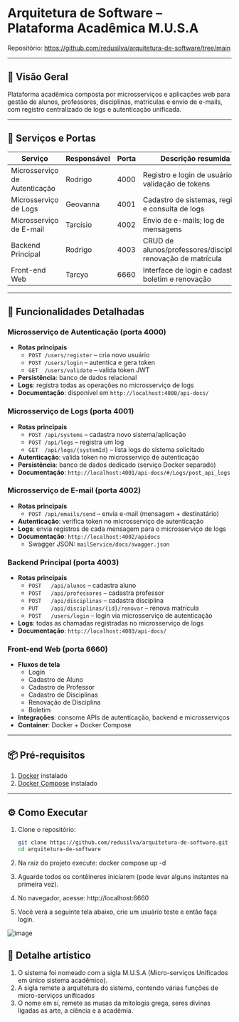 # Arquitetura de Software – Plataforma Acadêmica M.U.S.A

Repositório: https://github.com/redusilva/arquitetura-de-software/tree/main

---

## 📝 Visão Geral

Plataforma acadêmica composta por microsserviços e aplicações web para gestão de alunos, professores, disciplinas, matrículas e envio de e-mails, com registro centralizado de logs e autenticação unificada.

---

## 🚀 Serviços e Portas

| Serviço                        | Responsável | Porta  | Descrição resumida                                       |
|--------------------------------|-------------|--------|----------------------------------------------------------|
| Microsserviço de Autenticação  | Rodrigo     | 4000   | Registro e login de usuários; validação de tokens        |
| Microsserviço de Logs          | Geovanna    | 4001   | Cadastro de sistemas, registro e consulta de logs        |
| Microsserviço de E-mail        | Tarcísio    | 4002   | Envio de e-mails; log de mensagens                      |
| Backend Principal              | Rodrigo     | 4003   | CRUD de alunos/professores/disciplinas; renovação de matrícula |
| Front-end Web                  | Tarcyo      | 6660   | Interface de login e cadastros; boletim e renovação      |

---

## 🔧 Funcionalidades Detalhadas

### Microsserviço de Autenticação (porta 4000)
- **Rotas principais**  
  - `POST /users/register` – cria novo usuário  
  - `POST /users/login` – autentica e gera token  
  - `GET  /users/validate` – valida token JWT  
- **Persistência**: banco de dados relacional  
- **Logs**: registra todas as operações no microsserviço de logs  
- **Documentação**: disponível em `http://localhost:4000/api-docs/`

### Microsserviço de Logs (porta 4001)
- **Rotas principais**  
  - `POST /api/systems` – cadastra novo sistema/aplicação  
  - `POST /api/logs`    – registra um log  
  - `GET  /api/logs/{systemId}` – lista logs do sistema solicitado  
- **Autenticação**: valida token no microsserviço de autenticação  
- **Persistência**: banco de dados dedicado (serviço Docker separado)  
- **Documentação**: `http://localhost:4001/api-docs/#/Logs/post_api_logs`

### Microsserviço de E-mail (porta 4002)
- **Rotas principais**  
  - `POST /api/emails/send` – envia e-mail (mensagem + destinatário)  
- **Autenticação**: verifica token no microsserviço de autenticação  
- **Logs**: envia registros de cada mensagem para o microsserviço de logs  
- **Documentação**: `http://localhost:4002/apidocs`  
  - Swagger JSON: `mailService/docs/swagger.json`

### Backend Principal (porta 4003)
- **Rotas principais**  
  - `POST   /api/alunos`        – cadastra aluno  
  - `POST   /api/professores`   – cadastra professor  
  - `POST   /api/disciplinas`   – cadastra disciplina  
  - `PUT    /api/disciplinas/{id}/renovar` – renova matrícula  
  - `POST   /users/login`       – login via microsserviço de autenticação  
- **Logs**: todas as chamadas registradas no microsserviço de logs  
- **Documentação**: `http://localhost:4003/api-docs/`

### Front-end Web (porta 6660)
- **Fluxos de tela**  
  - Login  
  - Cadastro de Aluno  
  - Cadastro de Professor  
  - Cadastro de Disciplinas  
  - Renovação de Disciplina  
  - Boletim  
- **Integrações**: consome APIs de autenticação, backend e microsserviços  
- **Container**: Docker + Docker Compose

---

## 📦 Pré-requisitos

1. [Docker](https://www.docker.com/) instalado  
2. [Docker Compose](https://docs.docker.com/compose/) instalado  

---

## ⚙️ Como Executar

1. Clone o repositório:  
   ```bash
   git clone https://github.com/redusilva/arquitetura-de-software.git
   cd arquitetura-de-software
2. Na raiz do projeto execute: docker compose up -d
3. Aguarde todos os contêineres iniciarem (pode levar alguns instantes na primeira vez).

4. No navegador, acesse: http://localhost:6660
5. Você verá a seguinte tela abaixo, crie um usuário teste e então faça login.

![image](https://github.com/user-attachments/assets/9c95103d-4d43-4b47-956f-0afccf6156c6)


## 🎨 Detalhe artístico

1. O sistema foi nomeado com a sigla M.U.S.A (Micro-serviços Unificados em único sistema acadêmico).
2. A sigla remete a arquitetura do sistema, contendo várias funções de micro-serviços unificados
3. O nome em sí, remete as musas da mitologia grega, seres divinas ligadas as arte, a ciência e a acadêmia.


